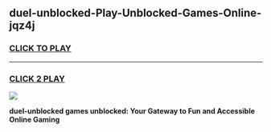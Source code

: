 
## duel-unblocked-Play-Unblocked-Games-Online-jqz4j
<h3>
<a href="https://premium76.site?title=duel-unblocked&ref=25A">CLICK TO PLAY</a></h3>
<hr>

<h3>
<a href="https://premium76.site?title=duel-unblocked&ref=25A">CLICK 2 PLAY</a>
  
</h3>

<a href="https://premium76.site?title=duel-unblocked&ref=25A"><img src="https://clearcache.store/games.png"></a>


**duel-unblocked games unblocked: Your Gateway to Fun and Accessible Online Gaming**
